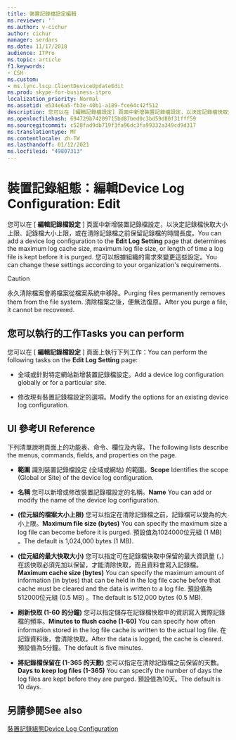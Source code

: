 ```yaml
---
title: 裝置記錄檔設定編輯
ms.reviewer: ''
ms.author: v-cichur
author: cichur
manager: serdars
ms.date: 11/17/2018
audience: ITPro
ms.topic: article
f1.keywords:
- CSH
ms.custom:
- ms.lync.lscp.ClientDeviceUpdateEdit
ms.prod: skype-for-business-itpro
localization_priority: Normal
ms.assetid: e534e6a5-fb3e-40b1-a189-fce64c42f512
description: 您可以在 [編輯記錄檔設定] 頁面中新增裝置記錄檔設定，以決定記錄檔快取大小上限、記錄檔大小上限，或在清除記錄檔之前保留記錄檔的時間長度。 您可以根據組織的需求來變更這些設定。
ms.openlocfilehash: 694729b74209715bd87bed0c3bd59d80f31fff59
ms.sourcegitcommit: c528fad9db719f3fa96dc3fa99332a349cd9d317
ms.translationtype: MT
ms.contentlocale: zh-TW
ms.lasthandoff: 01/12/2021
ms.locfileid: "49807313"
---
```

# <a name="device-log-configuration-edit"></a><span data-ttu-id="a6dad-104">裝置記錄組態：編輯</span><span class="sxs-lookup"><span data-stu-id="a6dad-104">Device Log Configuration: Edit</span></span>
 
<span data-ttu-id="a6dad-105">您可以在 [ **編輯記錄檔設定** ] 頁面中新增裝置記錄檔設定，以決定記錄檔快取大小上限、記錄檔大小上限，或在清除記錄檔之前保留記錄檔的時間長度。</span><span class="sxs-lookup"><span data-stu-id="a6dad-105">You can add a device log configuration to the **Edit Log Setting** page that determines the maximum log cache size, maximum log file size, or length of time a log file is kept before it is purged.</span></span> <span data-ttu-id="a6dad-106">您可以根據組織的需求來變更這些設定。</span><span class="sxs-lookup"><span data-stu-id="a6dad-106">You can change these settings according to your organization's requirements.</span></span>
  
> [!CAUTION]
> <span data-ttu-id="a6dad-107">永久清除檔案會將檔案從檔案系統中移除。</span><span class="sxs-lookup"><span data-stu-id="a6dad-107">Purging files permanently removes them from the file system.</span></span> <span data-ttu-id="a6dad-108">清除檔案之後，便無法復原。</span><span class="sxs-lookup"><span data-stu-id="a6dad-108">After you purge a file, it cannot be recovered.</span></span> 
  
## <a name="tasks-you-can-perform"></a><span data-ttu-id="a6dad-109">您可以執行的工作</span><span class="sxs-lookup"><span data-stu-id="a6dad-109">Tasks you can perform</span></span>

<span data-ttu-id="a6dad-110">您可以在 [ **編輯記錄檔設定** ] 頁面上執行下列工作：</span><span class="sxs-lookup"><span data-stu-id="a6dad-110">You can perform the following tasks on the **Edit Log Setting** page:</span></span>
  
- <span data-ttu-id="a6dad-111">全域或針對特定網站新增裝置記錄檔設定。</span><span class="sxs-lookup"><span data-stu-id="a6dad-111">Add a device log configuration globally or for a particular site.</span></span>
    
- <span data-ttu-id="a6dad-112">修改現有裝置記錄檔設定的選項。</span><span class="sxs-lookup"><span data-stu-id="a6dad-112">Modify the options for an existing device log configuration.</span></span>
    
## <a name="ui-reference"></a><span data-ttu-id="a6dad-113">UI 參考</span><span class="sxs-lookup"><span data-stu-id="a6dad-113">UI Reference</span></span>

<span data-ttu-id="a6dad-114">下列清單說明頁面上的功能表、命令、欄位及內容。</span><span class="sxs-lookup"><span data-stu-id="a6dad-114">The following lists describe the menus, commands, fields, and properties on the page.</span></span>
  
- <span data-ttu-id="a6dad-115">**範圍** 識別裝置記錄檔設定 (全域或網站) 的範圍。</span><span class="sxs-lookup"><span data-stu-id="a6dad-115">**Scope** Identifies the scope (Global or Site) of the device log configuration.</span></span>
    
- <span data-ttu-id="a6dad-116">**名稱** 您可以新增或修改裝置記錄檔設定的名稱。</span><span class="sxs-lookup"><span data-stu-id="a6dad-116">**Name** You can add or modify the name of the device log configuration.</span></span>
    
- <span data-ttu-id="a6dad-117">**(位元組的檔案大小上限)** 您可以指定在清除記錄檔之前，記錄檔可以變為的大小上限。</span><span class="sxs-lookup"><span data-stu-id="a6dad-117">**Maximum file size (bytes)** You can specify the maximum size a log file can become before it is purged.</span></span> <span data-ttu-id="a6dad-118">預設值為1024000位元組 (1 MB) 。</span><span class="sxs-lookup"><span data-stu-id="a6dad-118">The default is 1,024,000 bytes (1 MB).</span></span>
    
- <span data-ttu-id="a6dad-119">**(位元組的最大快取大小)** 您可以指定可在記錄檔快取中保留的最大資訊量 (，) 在該快取必須先加以保留，才能清除快取，而且資料會寫入記錄檔。</span><span class="sxs-lookup"><span data-stu-id="a6dad-119">**Maximum cache size (bytes)** You can specify the maximum amount of information (in bytes) that can be held in the log file cache before that cache must be cleared and the data is written to a log file.</span></span> <span data-ttu-id="a6dad-120">預設值為512000位元組 (0.5 MB) 。</span><span class="sxs-lookup"><span data-stu-id="a6dad-120">The default is 512,000 bytes (0.5 MB).</span></span>
    
- <span data-ttu-id="a6dad-121">**刷新快取 (1-60 的分鐘)** 您可以指定儲存在記錄檔快取中的資訊寫入實際記錄檔的頻率。</span><span class="sxs-lookup"><span data-stu-id="a6dad-121">**Minutes to flush cache (1-60)** You can specify how often information stored in the log file cache is written to the actual log file.</span></span> <span data-ttu-id="a6dad-122">在記錄資料後，會清除快取。</span><span class="sxs-lookup"><span data-stu-id="a6dad-122">After the data is logged, the cache is cleared.</span></span> <span data-ttu-id="a6dad-123">預設值為5分鐘。</span><span class="sxs-lookup"><span data-stu-id="a6dad-123">The default is five minutes.</span></span>
    
- <span data-ttu-id="a6dad-124">**將記錄檔保留在 (1-365 的天數)** 您可以指定在清除記錄檔之前保留的天數。</span><span class="sxs-lookup"><span data-stu-id="a6dad-124">**Days to keep log files (1-365)** You can specify the number of days the log files are kept before they are purged.</span></span> <span data-ttu-id="a6dad-125">預設值為10天。</span><span class="sxs-lookup"><span data-stu-id="a6dad-125">The default is 10 days.</span></span>
    
## <a name="see-also"></a><span data-ttu-id="a6dad-126">另請參閱</span><span class="sxs-lookup"><span data-stu-id="a6dad-126">See also</span></span>

[<span data-ttu-id="a6dad-127">裝置記錄組態</span><span class="sxs-lookup"><span data-stu-id="a6dad-127">Device Log Configuration</span></span>](device-log-configuration.md)
